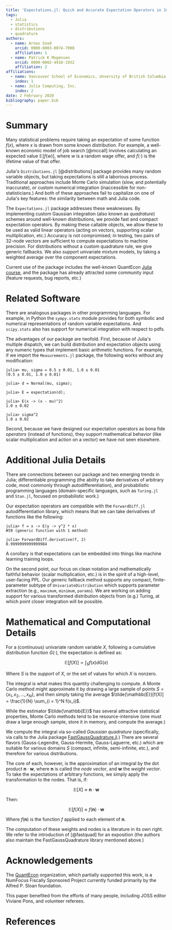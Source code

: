 ```yaml
---
title: 'Expectations.jl: Quick and Accurate Expectation Operators in Julia'
tags:
  - Julia
  - statistics
  - distributions
  - quadrature
authors:
  - name: Arnav Sood
    orcid: 0000-0003-0074-7908
    affiliation: 1
  - name: Patrick K Mogensen
    orcid: 0000-0002-4910-1932
    affiliation: 2
affiliations:
  - name: Vancouver School of Economics, Unversity of British Columbia
    index: 1
  - name: Julia Computing, Inc.
    index: 2
date: 2 February 2020
bibliography: paper.bib
---
```


# Summary

Many statistical problems require taking an expectation of some function $f(x)$, where $x$ is drawn from some known distribution. For example, a well-known economic model of job search [@mccall] involves calculating an expected value $\mathbb{E}[f(w)]$, where $w$ is a random wage offer, and $f(\cdot)$ is the lifetime value of that offer.

Julia's ``Distributions.jl`` [@distributions] package provides many random variable objects, but taking expectations is still a laborious process. Traditional approaches include Monte Carlo simulation (slow, and potentially inaccurate), or custom numerical integration (inaccessible for non-statisticians.) And both of these approaches fail to capitalize on one of Julia's key features: the similarity between math and Julia code.

The ``Expectations.jl`` package addresses these weaknesses. By implementing custom Gaussian integration (also known as _quadrature_) schemes around well-known distributions, we provide fast and compact expectation operators. By making these callable objects, we allow these to be used as valid linear operators (acting on vectors, supporting scalar multiplication, etc.) Accuracy is not compromised; in testing, two pairs of 32-node vectors are sufficient to compute expectations to machine precision. For distributions without a custom quadrature rule, we give generic fallbacks. We also support univariate mixture models, by taking a weighted average over the component expectations.

Current use of the package includes the well-known QuantEcon [Julia course](https://julia.quantecon.org), and the package has already attracted some community input (feature requests, bug reports, etc.)

# Related Software

There are analogous packages in other programming languages. For example, in Python the ``sympy.stats`` module provides for both symbolic and numerical representations of random variable expectations. And ``scipy.stats`` also has support for numerical integration with respect to pdfs.

The advantages of our package are twofold. First, because of Julia's multiple dispatch, we can build distribution and expectation objects using any numeric types that implement basic arithmetic functions. For example, if we import the ``Measurements.jl`` package, the following works without any modification:

```
julia> mu, sigma = 0.5 ± 0.01, 1.0 ± 0.01
(0.5 ± 0.01, 1.0 ± 0.01)

julia> d = Normal(mu, sigma);

julia> E = expectation(d);

julia> E(x -> (x - mu)^2)
1.0 ± 0.02

julia> sigma^2
1.0 ± 0.02
```

Second, because we have designed our expectation operators as bona fide _operators_ (instead of functions), they support mathematical behavior (like scalar multiplication and action on a vector) we have not seen elsewhere.

# Additional Julia Details

There are connections between our package and two emerging trends in Julia; differentiable programming (the ability to take derivatives of arbitrary code, most commonly through autodifferentiation), and probabilistic programming languages (domain-specific languages, such as ``Turing.jl`` and ``Stan.jl``, focused on probabilistic work.)

Our expectation operators are compatible with the ``ForwardDiff.jl`` autodifferentiation library, which means that we can take derivatives of functions like the following:

```
julia> f = x -> E(y -> y^2 * x)
#59 (generic function with 1 method)

julia> ForwardDiff.derivative(f, 2)
0.9999999999999984
```

A corollary is that expectations can be embedded into things like machine learning training loops.

On the second point, our focus on clean notation and mathematically faithful behavior (scalar multiplication, etc.) is in the spirit of a high-level, user-facing PPL. Our generic fallback method supports any compact, finite-parameter subtype of ``UnivariateDistribution`` which supports parameter extraction (e.g., ``maximum``, ``minimum``, ``params``). We are working on adding support for various transformed distribution objects from (e.g.) Turing, at which point closer integration will be possible.

# Mathematical and Computational Details

For a (continuous) univariate random variable $X$, following a cumulative distribution function $G(\cdot)$, the expectation is defined as:

$$ \mathbb{E}[f(X)] = \int_{S}f(x) dG(x) $$

Where $S$ is the _support_ of $X$, or the set of values for which $X$ is nonzero.

The integral is what makes this quantity challenging to compute. A Monte Carlo method might approximate it by drawing a large sample of points $S = \{x_1, x_2, ..., x_N\}$, and then simply taking the average $\tilde{\mathbb{E}}[f(X)] = \frac{1}{N} \sum_{i = 1}^N f(x_i)$.

While the estimator $\tilde{\mathbb{E}}$ has several attractive statistical properties, Monte Carlo methods tend to be resource-intensive (one must draw a large enough sample, store it in memory, and compute the average.)

We compute the integral via so-called _Gaussian quadrature_ (specifically, via calls to the Julia package [FastGaussQuadrature.jl](https://github.com/JuliaApproximation/FastGaussQuadrature.jl).) There are several flavors (Gauss-Legendre, Gauss-Hermite, Gauss-Laguerre, etc.) which are suitable for various domains $S$ (compact, infinite, semi-infinite, etc.), and therefore for various distributions.

The core of each, however, is the approximation of an integral by the dot product $\mathbf{n} \cdot \mathbf{w}$, where $\mathbf{n}$ is called the _node vector_, and $\mathbf{w}$ the _weight vector_. To take the expectations of arbitrary functions, we simply apply the transformation to the nodes. That is, if:

$$ \mathbb{E}[X] \approx \mathbf{n} \cdot \mathbf{w} $$

Then:

$$ \mathbb{E}[f(X)] \approx f(\mathbf{n}) \cdot \mathbf{w} $$

Where $f(\mathbf{n})$ is the function $f$ applied to each element of $\mathbf{n}$.

The computation of these weights and nodes is a literature in its own right. We refer to the introduction of [@fastquad] for an exposition (the authors also maintain the FastGaussQuadrature library mentioned above.)

# Acknowledgements

The [QuantEcon](https://quantecon.org) organization, which partially supported this work, is a NumFocus Fiscally Sponsored Project currently funded primarily by the Alfred P. Sloan foundation.

This paper benefited from the efforts of many people, including JOSS editor Viviane Pons, and volunteer referees.

# References
